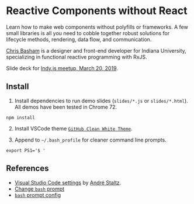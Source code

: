 # Reactive Components without React

Learn how to make web components without polyfills or frameworks. A few small libraries is all you need to cobble together robust solutions for lifecycle methods, rendering, data flow, and communication.

[Chris Basham](https://bash.am) is a designer and front-end developer for Indiana University, specializing in functional reactive programming with RxJS.

Slide deck for [Indy.js meetup, March 20, 2019](https://www.meetup.com/indyjs/events/ljvvdpyzfbbc/).

## Install

1. Install dependencies to run demo slides (`slides/*.js` or `slides/*.html`). All demos have been tested in Chrome 72.

```
npm install
```

2. Install VSCode theme [`GitHub Clean White Theme`](https://marketplace.visualstudio.com/items?itemName=saviorisdead.Theme-GitHubCleanWhite).

3. Append to `~/.bash_profile` for cleaner command line prompts.

```
export PS1='$ '
```

## References

- [Visual Studio Code settings](https://staltz.com/your-ide-as-a-presentation-tool.html) by [André Staltz](https://staltz.com).
- [Change `bash` prompt](https://apple.stackexchange.com/a/107893)
- [`bash` prompt config](https://www.cyberciti.biz/tips/howto-linux-unix-bash-shell-setup-prompt.html)
